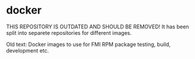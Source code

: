 # docker

THIS REPOSITORY IS OUTDATED AND SHOULD BE REMOVED!
It has been split into separete repositories for different images.

Old text:
Docker images to use for FMI RPM package testing, build, development etc.

